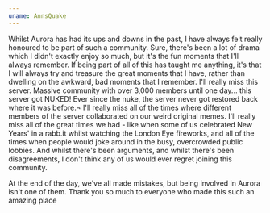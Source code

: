 ```yaml
---
uname: AnnsQuake
---
```

Whilst Aurora has had its ups and downs in the past, I have always felt really honoured to be part of such a community. Sure, there's been a lot of drama which I didn't exactly enjoy so much, but it's the fun moments that I'll always remember. If being part of all of this has taught me anything, it's that I will always try and treasure the great moments that I have, rather than dwelling on the awkward, bad moments that I remember. I'll really miss this server. Massive community with over 3,000 members until one day... this server got NUKED! Ever since the nuke, the server never got restored back where it was before.¬ I'll really miss all of the times where different members of the server collaborated on our weird original memes. I'll really miss all of the great times we had - like when some of us celebrated New Years' in a rabb.it whilst watching the London Eye fireworks, and all of the times when people would joke around in the busy, overcrowded public lobbies. And whilst there's been arguments, and whilst there's been disagreements, I don't think any of us would ever regret joining this community.

At the end of the day, we've all made mistakes, but being involved in Aurora isn't one of them. Thank you so much to everyone who made this such an amazing place
